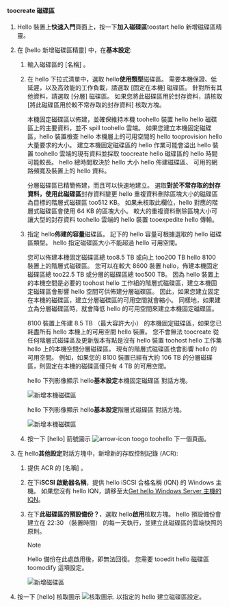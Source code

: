 <!--author=alkohli last changed: 08/16/2016-->

#### <a name="toocreate-a-volume"></a>toocreate 磁碟區
1. Hello 裝置上**快速入門**頁面上，按一下**加入磁碟區**toostart hello 新增磁碟區精靈。
2. 在 [hello 新增磁碟區精靈] 中，在**基本設定**:
   
   1. 輸入磁碟區的 [名稱]  。
   2. 在 hello 下拉式清單中，選取 hello**使用類型**磁碟區。 需要本機保證、低延遲，以及高效能的工作負載，請選取 [固定在本機]  磁碟區。 針對所有其他資料，請選取 [分層]  磁碟區。 如果您將此磁碟區用於封存資料，請核取 [將此磁碟區用於較不常存取的封存資料] 核取方塊。 
      
       本機固定磁碟區以佈建，並確保維持本機 toohello 裝置 hello hello 磁碟區上的主要資料，並不 spill toohello 雲端。  如果您建立本機固定磁碟區，hello 裝置檢查 hello 本機層上的可用空間的 hello tooprovision hello 大量要求的大小。 建立本機固定磁碟區的 hello 作業可能會溢出 hello 裝置 toohello 雲端的現有資料並採取 toocreate hello 磁碟區的 hello 時間可能較長。 hello 總時間取決於 hello 大小 hello 佈建磁碟區、 可用的網路頻寬及裝置上的 hello 資料。 
      
       分層磁碟區已精簡佈建，而且可以快速地建立。 選取**對於不常存取的封存資料，使用此磁碟區**封存資料變更 hello 重複資料刪除區塊大小的磁碟區為目標的階層式磁碟區 too512 KB。 如果未核取此欄位，hello 對應的階層式磁碟區會使用 64 KB 的區塊大小。 較大的重複資料刪除區塊大小可讓大型的封存資料 toohello 雲端的 hello 裝置 tooexpedite hello 傳輸。
   3. 指定 hello**佈建的容量**磁碟區。 記下的 hello 容量可根據選取的 hello 磁碟區類型。 hello 指定磁碟區大小不能超過 hello 可用空間。
      
       您可以佈建本機固定磁碟區總 too8.5 TB 或向上 too200 TB hello 8100 裝置上的階層式磁碟區。 您可以在較大 8600 裝置 hello，佈建本機固定磁碟區總 too22.5 TB 或分層的磁碟區總 too500 TB。 因為 hello 裝置上的本機空間是必要的 toohost hello 工作組的階層式磁碟區，建立本機固定磁碟區會影響 hello 空間可供佈建分層磁碟區。 因此，如果您建立固定在本機的磁碟區，建立分層磁碟區的可用空間就會縮小。 同樣地，如果建立為分層磁碟區時，就會降低 hello 的可用空間來建立本機固定磁碟區。
      
       8100 裝置上佈建 8.5 TB （最大容許大小） 的本機固定磁碟區，如果您已耗盡所有 hello 本機上的可用空間 hello 裝置。 您不會無法 toocreate 從任何階層式磁碟區及更新版本有點是沒有 hello 裝置 toohost hello 工作集 hello 上的本機空間分層磁碟區。 現有的階層式磁碟區也會影響 hello 的可用空間。 例如，如果您的 8100 裝置已經有大約 106 TB 的分層磁碟區，則固定在本機的磁碟區僅只有 4 TB 的可用空間。
      
       hello 下列影像顯示 hello**基本設定**本機固定磁碟區 對話方塊。
      
        ![新增本機磁碟區](./media/storsimple-create-volume-u2/add-local-volume-include.png)
      
       hello 下列影像顯示 hello**基本設定**階層式磁碟區 對話方塊。
      
        ![新增本機磁碟區](./media/storsimple-create-volume-u2/add-tiered-volume-include.png)
   
   1. 按一下 [hello] 箭號圖示 ![arrow-icon](./media/storsimple-create-volume-u2/HCS_ArrowIcon-include.png) toogo toohello 下一個頁面。
3. 在 hello**其他設定**對話方塊中，新增新的存取控制記錄 (ACR):
   
   1. 提供 ACR 的 [名稱]  。
   2. 在下**iSCSI 啟動器名稱**，提供 hello iSCSI 合格名稱 (IQN) 的 Windows 主機。 如果您沒有 hello IQN，請移至太[Get hello Windows Server 主機的 IQN](#get-the-iqn-of-a-windows-server-host)。
   3. 在下**此磁碟區的預設備份？**，選取 hello**啟用**核取方塊。 hello 預設備份會建立在 22:30 （裝置時間） 的每一天執行，並建立此磁碟區的雲端快照的原則。
      
      > [!NOTE]
      > Hello 備份在此處啟用後，即無法回復。 您需要 tooedit hello 磁碟區 toomodify 這項設定。
      > 
      > 
      
      ![新增磁碟區](./media/storsimple-create-volume-u2/AddVolumeAdditionalSettings1.png)
4. 按一下 [hello] 核取圖示 ![核取圖示](./media/storsimple-create-volume-u2/HCS_CheckIcon-include.png). 以指定的 hello 建立磁碟區設定。

